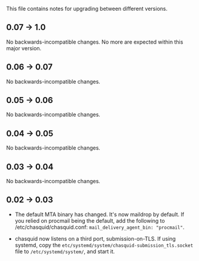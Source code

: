 
This file contains notes for upgrading between different versions.


## 0.07 → 1.0

No backwards-incompatible changes. No more are expected within this major
version.


## 0.06 → 0.07

No backwards-incompatible changes.


## 0.05 → 0.06

No backwards-incompatible changes.


## 0.04 → 0.05

No backwards-incompatible changes.


## 0.03 → 0.04

No backwards-incompatible changes.


## 0.02 → 0.03

* The default MTA binary has changed. It's now maildrop by default.
  If you relied on procmail being the default, add the following to
  /etc/chasquid/chasquid.conf: `mail_delivery_agent_bin: "procmail"`.

* chasquid now listens on a third port, submission-on-TLS.
  If using systemd, copy the `etc/systemd/system/chasquid-submission_tls.socket`
  file to `/etc/systemd/system/`, and start it.

